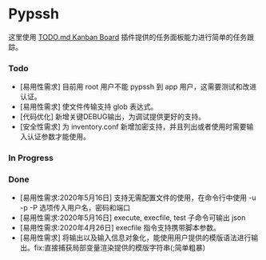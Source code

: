 # Pypssh
这里使用 [TODO.md Kanban Board](https://marketplace.visualstudio.com/items?itemName=coddx.coddx-alpha) 插件提供的任务面板能力进行简单的任务跟踪。

### Todo
- [易用性需求] 目前用 root 用户不能 pypssh 到 app 用户，这需要测试和改进认证。
- [易用性需求] 使文件传输支持 glob 表达式。
- [代码优化] 新增关键DEBUG输出，为调试提供更好的支持。
- [安全性需求] 为 inventory.conf 新增加密支持，并且列出或者使用时需要输入认证参数才能使用。

### In Progress


### Done
- [易用性需求:2020年5月16日] 支持无需配置文件的使用，在命令行中使用 -u -p -P 选项传入用户名，密码和端口
- [易用性需求:2020年5月16日] execute, execfile, test 子命令可输出 json
- [易用性需求:2020年4月26日] execfile 指令支持携带脚本参数。
- [易用性需求] 将输出以及输入信息对象化，能使用用户提供的模版语法进行输出。fix:直接捕获局部变量渲染提供的模版字符串(;简单粗暴)


